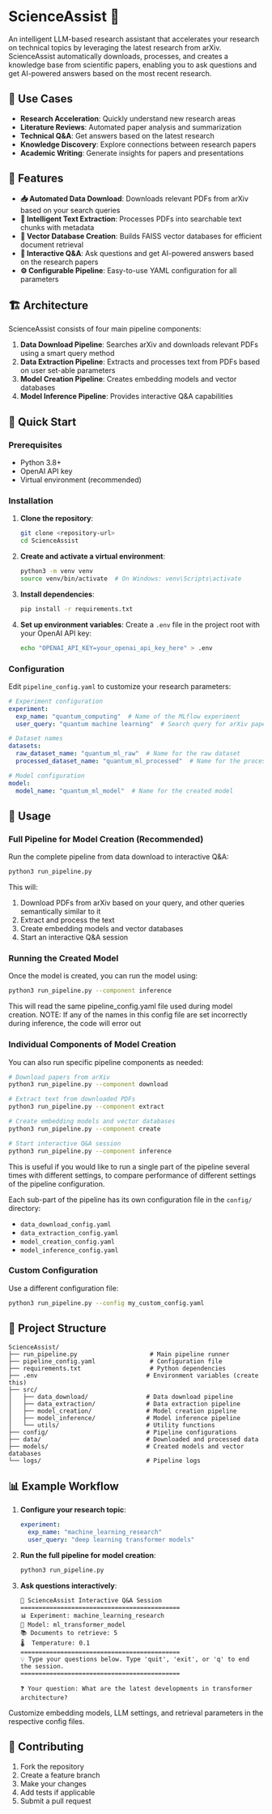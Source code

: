 # ScienceAssist 🚀

An intelligent LLM-based research assistant that accelerates your research on technical topics by leveraging the latest research from arXiv. ScienceAssist automatically downloads, processes, and creates a knowledge base from scientific papers, enabling you to ask questions and get AI-powered answers based on the most recent research.

## 🎯 Use Cases

- **Research Acceleration**: Quickly understand new research areas
- **Literature Reviews**: Automated paper analysis and summarization
- **Technical Q&A**: Get answers based on the latest research
- **Knowledge Discovery**: Explore connections between research papers
- **Academic Writing**: Generate insights for papers and presentations


## 🌟 Features

- **📥 Automated Data Download**: Downloads relevant PDFs from arXiv based on your search queries
- **📄 Intelligent Text Extraction**: Processes PDFs into searchable text chunks with metadata
- **🧠 Vector Database Creation**: Builds FAISS vector databases for efficient document retrieval
- **🤖 Interactive Q&A**: Ask questions and get AI-powered answers based on the research papers
- **⚙️ Configurable Pipeline**: Easy-to-use YAML configuration for all parameters

## 🏗️ Architecture

ScienceAssist consists of four main pipeline components:

1. **Data Download Pipeline**: Searches arXiv and downloads relevant PDFs using a smart query method
2. **Data Extraction Pipeline**: Extracts and processes text from PDFs based on user set-able parameters
3. **Model Creation Pipeline**: Creates embedding models and vector databases
4. **Model Inference Pipeline**: Provides interactive Q&A capabilities

## 🚀 Quick Start

### Prerequisites

- Python 3.8+
- OpenAI API key
- Virtual environment (recommended)

### Installation

1. **Clone the repository**:
   ```bash
   git clone <repository-url>
   cd ScienceAssist
   ```

2. **Create and activate a virtual environment**:
   ```bash
   python3 -m venv venv
   source venv/bin/activate  # On Windows: venv\Scripts\activate
   ```

3. **Install dependencies**:
   ```bash
   pip install -r requirements.txt
   ```

4. **Set up environment variables**:
   Create a `.env` file in the project root with your OpenAI API key:
   ```bash
   echo "OPENAI_API_KEY=your_openai_api_key_here" > .env
   ```

### Configuration

Edit `pipeline_config.yaml` to customize your research parameters:

```yaml
# Experiment configuration
experiment:
  exp_name: "quantum_computing"  # Name of the MLflow experiment
  user_query: "quantum machine learning"  # Search query for arXiv papers

# Dataset names
datasets:
  raw_dataset_name: "quantum_ml_raw"  # Name for the raw dataset
  processed_dataset_name: "quantum_ml_processed"  # Name for the processed dataset

# Model configuration
model:
  model_name: "quantum_ml_model"  # Name for the created model
```

## 📖 Usage

### Full Pipeline for Model Creation (Recommended)

Run the complete pipeline from data download to interactive Q&A:

```bash
python3 run_pipeline.py
```

This will:
1. Download PDFs from arXiv based on your query, and other queries semantically similar to it
2. Extract and process the text
3. Create embedding models and vector databases
4. Start an interactive Q&A session


### Running the Created Model

Once the model is created, you can run the model using:

```bash
python3 run_pipeline.py --component inference
```
This will read the same pipeline_config.yaml file used during model creation. 
NOTE: If any of the names in this config file are set incorrectly during inference, the code will error out

### Individual Components of Model Creation

You can also run specific pipeline components as needed:

```bash
# Download papers from arXiv
python3 run_pipeline.py --component download

# Extract text from downloaded PDFs
python3 run_pipeline.py --component extract

# Create embedding models and vector databases
python3 run_pipeline.py --component create

# Start interactive Q&A session
python3 run_pipeline.py --component inference
```
This is useful if you would like to run a single part of the pipeline several times with different settings,
to compare performance of different settings of the pipeline configuration.

Each sub-part of the pipeline has its own configuration file in the `config/` directory:
- `data_download_config.yaml`
- `data_extraction_config.yaml`
- `model_creation_config.yaml`
- `model_inference_config.yaml`

### Custom Configuration

Use a different configuration file:

```bash
python3 run_pipeline.py --config my_custom_config.yaml
```

## 📁 Project Structure

```
ScienceAssist/
├── run_pipeline.py                    # Main pipeline runner
├── pipeline_config.yaml               # Configuration file
├── requirements.txt                   # Python dependencies
├── .env                              # Environment variables (create this)
├── src/
│   ├── data_download/                # Data download pipeline
│   ├── data_extraction/              # Data extraction pipeline
│   ├── model_creation/               # Model creation pipeline
│   ├── model_inference/              # Model inference pipeline
│   └── utils/                        # Utility functions
├── config/                           # Pipeline configurations
├── data/                             # Downloaded and processed data
├── models/                           # Created models and vector databases
└── logs/                             # Pipeline logs
```

## 📊 Example Workflow

1. **Configure your research topic**:
   ```yaml
   experiment:
     exp_name: "machine_learning_research"
     user_query: "deep learning transformer models"
   ```

2. **Run the full pipeline for model creation**:
   ```bash
   python3 run_pipeline.py
   ```

3. **Ask questions interactively**:
   ```
   🤖 ScienceAssist Interactive Q&A Session
   ============================================
   📊 Experiment: machine_learning_research
   🧠 Model: ml_transformer_model
   📚 Documents to retrieve: 5
   🌡️  Temperature: 0.1
   ============================================
   💡 Type your questions below. Type 'quit', 'exit', or 'q' to end the session.
   ============================================

   ❓ Your question: What are the latest developments in transformer architecture?
   ```

Customize embedding models, LLM settings, and retrieval parameters in the respective config files.

## 🤝 Contributing

1. Fork the repository
2. Create a feature branch
3. Make your changes
4. Add tests if applicable
5. Submit a pull request


